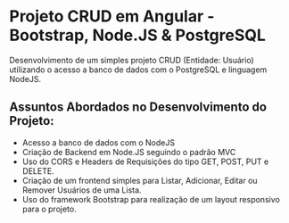 # Projeto CRUD em Angular - Bootstrap, Node.JS & PostgreSQL

Desenvolvimento de um simples projeto CRUD (Entidade: Usuário) utilizando o acesso a banco de dados com o PostgreSQL e linguagem NodeJS.

## Assuntos Abordados no Desenvolvimento do Projeto:

- Acesso a banco de dados com o NodeJS
- Criação de Backend em Node.JS seguindo o padrão MVC
- Uso do CORS e Headers de Requisições do tipo GET, POST, PUT e DELETE.
- Criação de um frontend simples para Listar, Adicionar, Editar ou Remover Usuários de uma Lista.
- Uso do framework Bootstrap para realização de um layout responsivo para o projeto.
